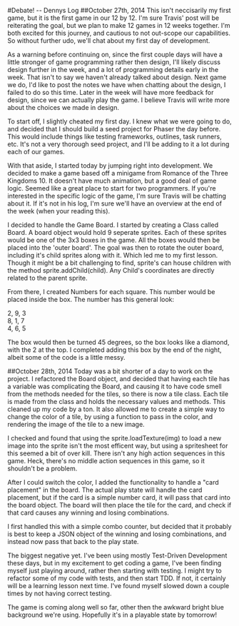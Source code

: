 #Debate! -- Dennys Log
##October 27th, 2014
This isn't neccisarily my first game, but it is the first game in our 12 by 12. I'm sure Travis' post will be reiterating the goal, but we plan to make 12 games in 12 weeks together. I'm both excited for this journey, and cautious to not out-scope our capabilities. So without further udo, we'll chat about my first day of development.

As a warning before continuing on, since the first couple days will have a little stronger of game programming rather then design, I'll likely discuss design further in the week, and a lot of programming details early in the week. That isn't to say we haven't already talked about design. Next game we do, I'd like to post the notes we have when chatting about the design, I failed to do so this time. Later in the week will have more feedback for design, since we can actually play the game. I believe Travis will write more about the choices we made in design.

To start off, I slightly cheated my first day. I knew what we were going to do, and decided that I should build a seed project for Phaser the day before. This would include things like testing frameworks, outlines, task runners, etc. It's not a very thorough seed project, and I'll be adding to it a lot during each of our games. 

With that aside, I started today by jumping right into development. We decided to make a game based off a minigame from Romance of the Three Kingdoms 10. It doesn't have much animation, but a good deal of game logic. Seemed like a great place to start for two programmers. If you're interested in the specific logic of the game, I'm sure Travis will be chatting about it. If it's not in his log, I'm sure we'll have an overview at the end of the week (when your reading this).

I decided to handle the Game Board. I started by creating a Class called Board. A board object would hold 9 seperate sprites. Each of these sprites would be one of the 3x3 boxes in the game. All the boxes would then be placed into the 'outer board'. The goal was then to rotate the outer board, including it's child sprites along with it. Which led me to my first lesson. Though it might be a bit challenging to find, sprite's can house children with the method sprite.addChild(child). Any Child's coordinates are directly related to the parent sprite.

From there, I created Numbers for each square. This number would be placed inside the box. The number has this general look:

2, 9, 3 <br>
8, 1, 7 <br>
4, 6, 5

The box would then be turned 45 degrees, so the box looks like a diamond, with the 2 at the top. I completed adding this box by the end of the night, albeit some of the code is a little messy.

##October 28th, 2014
Today was a bit shorter of a day to work on the project. I refactored the Board object, and decided that having each tile has a variable was complicating the Board, and causing it to have code smell from the methods needed for the tiles, so there is now a tile class. Each tile is made from the class and holds the necessary values and methods. This cleaned up my code by a ton. It also allowed me to create a simple way to change the color of a tile, by using a function to pass in the color, and rendering the image of the tile to a new image.

I checked and found that using the sprite.loadTexture(img) to load a new image into the sprite isn't the most efficent way, but using a spritesheet for this seemed a bit of over kill. There isn't any high action sequences in this game. Heck, there's no middle action sequences in this game, so it shouldn't be a problem.

After I could switch the color, I added the functionality to handle a "card placement" in the board. The actual play state will handle the card placement, but if the card is a simple number card, it will pass that card into the board object. The board will then place the tile for the card, and check if that card causes any winning and losing combinations.

I first handled this with a simple combo counter, but decided that it probably is best to keep a JSON object of the winning and losing combinations, and instead now pass that back to the play state.

The biggest negative yet. I've been using mostly Test-Driven Development these days, but in my excitement to get coding a game, I've been finding myself just playing around, rather then starting with testing. I might try to refactor some of my code with tests, and then start TDD. If not, it certainly will be a learning lesson next time. I've found myself slowed down a couple times by not having correct testing.

The game is coming along well so far, other then the awkward bright blue background we're using. Hopefully it's in a playable state by tomorrow!